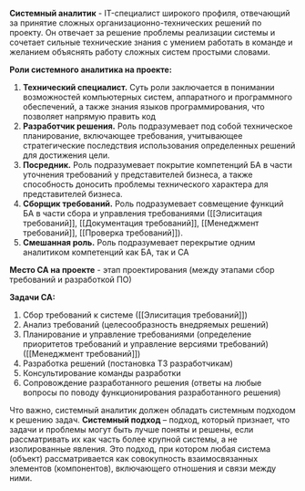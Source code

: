 **Системный аналитик** - IT-специалист широкого профиля, отвечающий за принятие сложных организационно-технических решений по проекту. Он отвечает за решение проблемы реализации системы и сочетает сильные технические знания с умением работать в команде и желанием объяснять работу сложных систем простыми словами.

**Роли системного аналитика на проекте:**
1) **Технический специалист.** Суть роли заключается в понимании возможностей компьютерных систем, аппаратного и программного обеспечений, а также знания языков программирования, что позволяет напрямую править код
2) **Разработчик решения.** Роль подразумевает под собой техническое планирование, включающее требования, учитывающее стратегические последствия использования определенных решений для достижения цели.
3) **Посредник.** Роль подразумевает покрытие компетенций БА в части уточнения требований у представителей бизнеса, а также способность доносить проблемы технического характера для представителей бизнеса.
4) **Сборщик требований.** Роль подразумевает совмещение функций БА в части сбора и управления требованиями ([[Элиситация требований]], [[Документация требований]], [[Менеджмент требований]], [[Проверка требований]]).
5) **Смешанная роль.** Роль подразумевает перекрытие одним аналитиком компетенций как БА, так и СА

**Место СА на проекте** - этап проектирования (между этапами сбор требований и разработкой ПО)

**Задачи СА:**
1) Сбор требований к системе ([[Элиситация требований]])
2) Анализ требований (целесообразность внедряемых решений)
3) Планирование и управление требованиями (определение приоритетов требований и управление версиями требований) ([[Менеджмент требований]])
4) Разработка решений (постановка ТЗ разработчикам)
5) Консультирование команды разработки
6) Сопровождение разработанного решения (ответы на любые вопросы по поводу функционирования разработанного решения)

Что важно, системный аналитик должен обладать системным подходом к решению задач. **Системный подход** – подход, который признает, что задачи и проблемы могут быть лучше поняты и решены, если рассматривать их как часть более крупной системы, а не изолированные явления. Это подход, при котором любая система (объект) рассматривается как совокупность взаимосвязанных элементов (компонентов), включающего отношения и связи между ними.